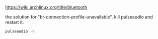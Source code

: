 https://wiki.archlinux.org/title/bluetooth


the solution for "br-connection-profile-unavailable". kill pulseaudio and restart it.

```bash
pulseaudio -k
```
